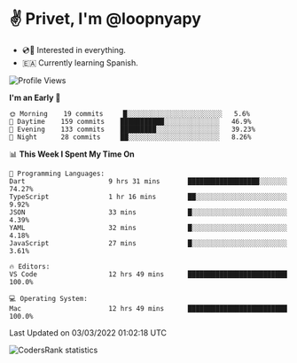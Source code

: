 # ✌️ Privet, I'm @loopnyapy

- 💿📀 Interested in everything.
- 🇪🇦 Currently learning Spanish.

<!--START_SECTION:waka-->
![Profile Views](http://img.shields.io/badge/Profile%20Views-110-blue)

**I'm an Early 🐤** 

```text
🌞 Morning    19 commits     █░░░░░░░░░░░░░░░░░░░░░░░░   5.6% 
🌆 Daytime    159 commits    ███████████░░░░░░░░░░░░░░   46.9% 
🌃 Evening    133 commits    █████████░░░░░░░░░░░░░░░░   39.23% 
🌙 Night      28 commits     ██░░░░░░░░░░░░░░░░░░░░░░░   8.26%

```


📊 **This Week I Spent My Time On** 

```text
💬 Programming Languages: 
Dart                     9 hrs 31 mins       ██████████████████░░░░░░░   74.27% 
TypeScript               1 hr 16 mins        ██░░░░░░░░░░░░░░░░░░░░░░░   9.92% 
JSON                     33 mins             █░░░░░░░░░░░░░░░░░░░░░░░░   4.39% 
YAML                     32 mins             █░░░░░░░░░░░░░░░░░░░░░░░░   4.18% 
JavaScript               27 mins             █░░░░░░░░░░░░░░░░░░░░░░░░   3.61%

🔥 Editors: 
VS Code                  12 hrs 49 mins      █████████████████████████   100.0%

💻 Operating System: 
Mac                      12 hrs 49 mins      █████████████████████████   100.0%

```


 Last Updated on 03/03/2022 01:02:18 UTC
<!--END_SECTION:waka-->

![CodersRank statistics](https://cr-ss-service.azurewebsites.net/api/ScreenShot?widget=summary&username=loopnyapy)
